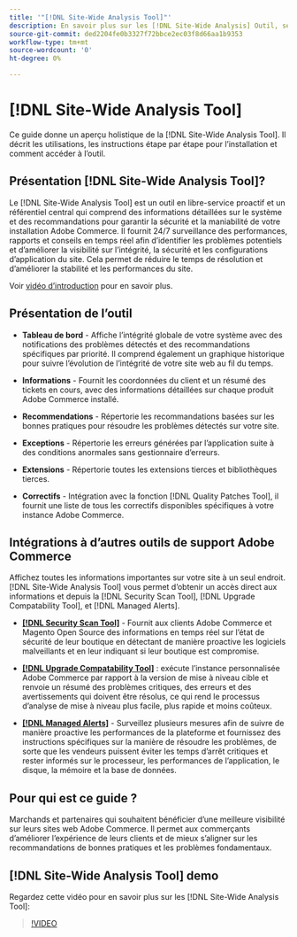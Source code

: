 ```yaml
---
title: '"[!DNL Site-Wide Analysis Tool]"'
description: En savoir plus sur les [!DNL Site-Wide Analysis] Outil, ses utilisations, le processus d’installation et comment y accéder
source-git-commit: ded2204fe0b3327f72bbce2ec03f8d66aa1b9353
workflow-type: tm+mt
source-wordcount: '0'
ht-degree: 0%

---
```


# [!DNL Site-Wide Analysis Tool]

Ce guide donne un aperçu holistique de la [!DNL Site-Wide Analysis Tool]. Il décrit les utilisations, les instructions étape par étape pour l’installation et comment accéder à l’outil.

## Présentation [!DNL Site-Wide Analysis Tool]?

Le [!DNL Site-Wide Analysis Tool] est un outil en libre-service proactif et un référentiel central qui comprend des informations détaillées sur le système et des recommandations pour garantir la sécurité et la maniabilité de votre installation Adobe Commerce. Il fournit 24/7 surveillance des performances, rapports et conseils en temps réel afin d’identifier les problèmes potentiels et d’améliorer la visibilité sur l’intégrité, la sécurité et les configurations d’application du site. Cela permet de réduire le temps de résolution et d’améliorer la stabilité et les performances du site.

Voir [vidéo d’introduction](https://www.youtube.com/watch?v=KW2R8ki_RG4) pour en savoir plus.

## Présentation de l’outil

- **Tableau de bord** - Affiche l’intégrité globale de votre système avec des notifications des problèmes détectés et des recommandations spécifiques par priorité. Il comprend également un graphique historique pour suivre l’évolution de l’intégrité de votre site web au fil du temps.

- **Informations** - Fournit les coordonnées du client et un résumé des tickets en cours, avec des informations détaillées sur chaque produit Adobe Commerce installé.

- **Recommendations** - Répertorie les recommandations basées sur les bonnes pratiques pour résoudre les problèmes détectés sur votre site.

- **Exceptions** - Répertorie les erreurs générées par l’application suite à des conditions anormales sans gestionnaire d’erreurs.

- **Extensions** - Répertorie toutes les extensions tierces et bibliothèques tierces.

- **Correctifs** - Intégration avec la fonction [!DNL Quality Patches Tool], il fournit une liste de tous les correctifs disponibles spécifiques à votre instance Adobe Commerce.

## Intégrations à d’autres outils de support Adobe Commerce

Affichez toutes les informations importantes sur votre site à un seul endroit. [!DNL Site-Wide Analysis Tool] vous permet d’obtenir un accès direct aux informations et depuis la [!DNL Security Scan Tool], [!DNL Upgrade Compatability Tool], et [!DNL Managed Alerts].

- [**[!DNL Security Scan Tool]**](https://docs.magento.com/user-guide/magento/security-scan.html) - Fournit aux clients Adobe Commerce et Magento Open Source des informations en temps réel sur l’état de sécurité de leur boutique en détectant de manière proactive les logiciels malveillants et en leur indiquant si leur boutique est compromise.

- [**[!DNL Upgrade Compatability Tool]**](https://experienceleague.adobe.com/docs/commerce-operations/upgrade-guide/upgrade-compatibility-tool/overview.html?lang=en) : exécute l’instance personnalisée Adobe Commerce par rapport à la version de mise à niveau cible et renvoie un résumé des problèmes critiques, des erreurs et des avertissements qui doivent être résolus, ce qui rend le processus d’analyse de mise à niveau plus facile, plus rapide et moins coûteux.

- [**[!DNL Managed Alerts]**](https://support.magento.com/hc/en-us/sections/360010758472-Managed-alerts-for-Adobe-Commerce) - Surveillez plusieurs mesures afin de suivre de manière proactive les performances de la plateforme et fournissez des instructions spécifiques sur la manière de résoudre les problèmes, de sorte que les vendeurs puissent éviter les temps d’arrêt critiques et rester informés sur le processeur, les performances de l’application, le disque, la mémoire et la base de données.

## Pour qui est ce guide ?

Marchands et partenaires qui souhaitent bénéficier d’une meilleure visibilité sur leurs sites web Adobe Commerce. Il permet aux commerçants d’améliorer l’expérience de leurs clients et de mieux s’aligner sur les recommandations de bonnes pratiques et les problèmes fondamentaux.

## [!DNL Site-Wide Analysis Tool] demo

Regardez cette vidéo pour en savoir plus sur les [!DNL Site-Wide Analysis Tool]:

>[!VIDEO](https://video.tv.adobe.com/v/344001?quality=12)
